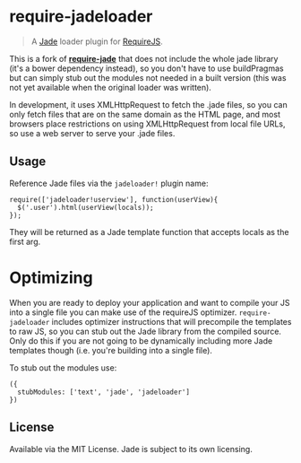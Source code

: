 # require-jadeloader
> A [Jade](http://jade-lang.com/) loader plugin for [RequireJS](http://requirejs.org).

This is a fork of **[require-jade](https://github.com/deedubs/require-jade)** that does not include the whole jade library (it's a bower dependency instead), so you don't have to use buildPragmas but can simply stub out the modules not needed in a built version (this was not yet available when the original loader was written).

In development, it uses XMLHttpRequest to fetch the .jade files, so you can only fetch files that are on the same domain as the HTML page, and most browsers place restrictions on using XMLHttpRequest from local file URLs, so use a web server to serve your .jade files.

## Usage

Reference Jade files via the `jadeloader!` plugin name:

    require(['jadeloader!userview'], function(userView){
      $('.user').html(userView(locals));
    });

They will be returned as a Jade template function that accepts locals as the first arg.

# Optimizing

When you are ready to deploy your application and want to compile your JS into a single file you can make use of the requireJS optimizer. `require-jadeloader` includes optimizer instructions that will precompile the templates to raw JS, so you can stub out the Jade library from the compiled source.  Only do this if you are not going to be dynamically including more Jade templates though (i.e. you're building into a single file).

To stub out the modules use:

    ({
      stubModules: ['text', 'jade', 'jadeloader']
    })

## License
Available via the MIT License. Jade is subject to its own licensing.